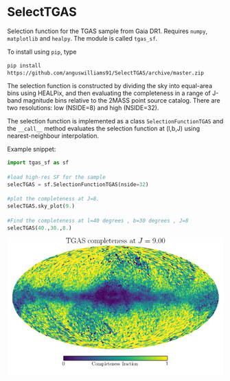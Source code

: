 # SelectTGAS
Selection function for the TGAS sample from Gaia DR1. Requires `numpy`, `matplotlib` and `healpy`. 
The module is called `tgas_sf`.

To install using `pip`, type 

`pip install https://github.com/anguswilliams91/SelectTGAS/archive/master.zip`

The selection function is constructed by dividing the sky into equal-area bins 
using HEALPix, and then evaluating the completeness in a range of J-band magnitude bins relative to 
the 2MASS point source catalog. There are two resolutions: low (NSIDE=8) and high (NSIDE=32). 

The selection function is implemented as a class `SelectionFunctionTGAS` and the `__call__` method 
evaluates the selection function at (l,b,J) using nearest-neighbour interpolation.

Example snippet:

```python
import tgas_sf as sf

#load high-res SF for the sample
selecTGAS = sf.SelectionFunctionTGAS(nside=32)

#plot the completeness at J=8. 
selecTGAS.sky_plot(9.)

#Find the completeness at l=40 degrees , b=30 degrees , J=8
selecTGAS(40.,30.,8.)

```

![Alt text](example.png?raw=true)
